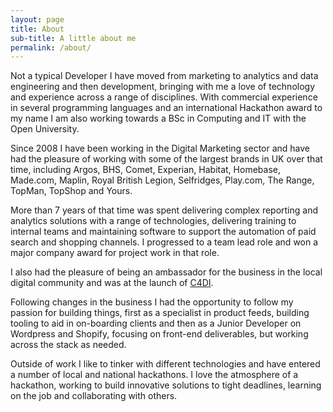 ```yaml
---
layout: page
title: About
sub-title: A little about me
permalink: /about/
---
```

Not a typical Developer I have moved from marketing to analytics and data engineering and then development, bringing with me a love of technology and experience across a range of disciplines. With commercial experience in several programming languages and an international Hackathon award to my name I am also working towards a BSc in Computing and IT with the Open University.

Since 2008 I have been working in the Digital Marketing sector and have had the pleasure of working with some of the largest brands in UK over that time, including Argos, BHS, Comet, Experian, Habitat, Homebase, Made.com, Maplin, Royal British Legion, Selfridges, Play.com, The Range, TopMan, TopShop and Yours.

More than 7 years of that time was spent delivering complex reporting and analytics solutions with a range of technologies, delivering training to internal teams and maintaining software to support the automation of paid search and shopping channels. I progressed to a team lead role and won a major company award for project work in that role.

I also had the pleasure of being an ambassador for the business in the local digital community and was at the launch of [C4DI]( http://www.c4di.co.uk/).

Following changes in the business I had the opportunity to follow my passion for building things, first as a specialist in product feeds, building tooling to aid in on-boarding clients and then as a Junior Developer on Wordpress and Shopify, focusing on front-end deliverables, but working across the stack as needed.

Outside of work I like to tinker with different technologies and have entered a number of local and national hackathons. I love the atmosphere of a hackathon, working to build innovative solutions to tight deadlines, learning on the job and collaborating with others.